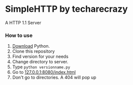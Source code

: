 # SimpleHTTP by techarecrazy
A HTTP 1.1 Server

### How to use

1. [Download](https://python.org/download) Python.
2. Clone this repository
3. Find version for your needs
4. Change directory to server.
5. Type `python versionname.py`
6. Go to [127.0.0.1:8080/index.html](http://127.0.0.1:8080/index.html)
7. Don't go to directories. A 404 will pop up
